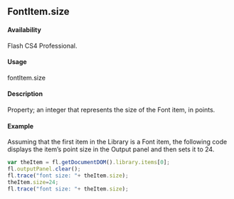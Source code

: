 ## FontItem.size

#### Availability

Flash CS4 Professional.

#### Usage

fontItem.size

#### Description

Property; an integer that represents the size of the Font item, in points.

#### Example

Assuming that the first item in the Library is a Font item, the following code displays the item’s point size in the Output panel and then sets it to 24.

```javascript
var theItem = fl.getDocumentDOM().library.items[0];
fl.outputPanel.clear();
fl.trace("font size: "+ theItem.size);
theItem.size=24;
fl.trace("font size: "+ theItem.size);
```